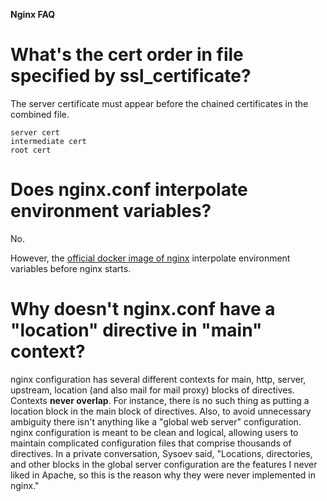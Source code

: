 **Nginx FAQ**
# What's the cert order in file specified by ssl_certificate?
The server certificate must appear before the chained certificates in the combined file.
```
server cert
intermediate cert
root cert
```

# Does nginx.conf interpolate environment variables?
No.

However, the [official docker image of nginx](https://hub.docker.com/_/nginx) interpolate environment variables before nginx starts.

# Why doesn't nginx.conf have a "location" directive in "main" context?
nginx configuration has several different contexts for main, http, server, upstream, location (and also mail for mail proxy) blocks of directives. 
Contexts **never overlap**. For instance, there is no such thing as putting a location block in the main block of directives. 
Also, to avoid unnecessary ambiguity there isn't anything like a "global web server" configuration. 
nginx configuration is meant to be clean and logical, allowing users to maintain complicated configuration files that comprise thousands of directives. 
In a private conversation, Sysoev said, "Locations, directories, and other blocks in the global server configuration are the features I never liked in Apache, so this is the reason why they were never implemented in nginx."